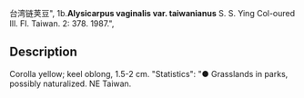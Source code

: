 台湾链荚豆",
1b.**Alysicarpus vaginalis var. taiwanianus** S. S. Ying Col-oured Ill. Fl. Taiwan. 2: 378. 1987.",

## Description
Corolla yellow; keel oblong, 1.5-2 cm.
  "Statistics": "● Grasslands in parks, possibly naturalized. NE Taiwan.
